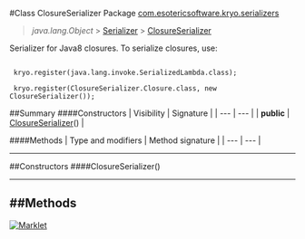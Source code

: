 #Class ClosureSerializer
Package [com.esotericsoftware.kryo.serializers](README.md)<br>

> *java.lang.Object* > [Serializer](../Serializer.md) > [ClosureSerializer](ClosureSerializer.md)



Serializer for Java8 closures. To serialize closures, use:
 
 <code>
 kryo.register(java.lang.invoke.SerializedLambda.class);<br>
 kryo.register(ClosureSerializer.Closure.class, new ClosureSerializer());</code>


##Summary
####Constructors
| Visibility | Signature |
| --- | --- |
| **public** | [ClosureSerializer](#closureserializer)() |

####Methods
| Type and modifiers | Method signature |
| --- | --- |

---


##Constructors
####ClosureSerializer()
> 


---


##Methods
---

[![Marklet](https://img.shields.io/badge/Generated%20by-Marklet-green.svg)](https://github.com/Faylixe/marklet)